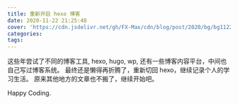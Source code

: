 ```yaml
---
title: 重新开启 hexo 博客
date: 2020-11-22 21:25:48
cover: 'https://cdn.jsdelivr.net/gh/FX-Max/cdn/blog/post/2020/bg/bg1122.jpg'
categories:
tags:
---
```


这些年尝试了不同的博客工具, hexo, hugo, wp, 还有一些博客内容平台，中间也自己写过博客系统。
最终还是懒得再折腾了，重新切回 hexo，继续记录个人的学习生活。
原来其他地方的文章也不搬了，继续开始吧。

Happy Coding.
